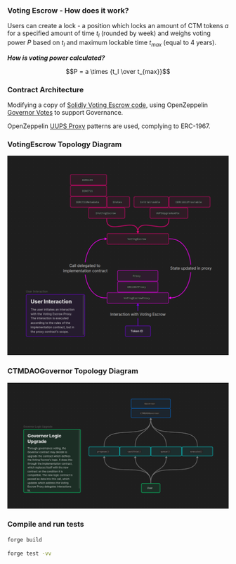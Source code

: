 ### Voting Escrow - How does it work?

Users can create a lock - a position which locks an amount of CTM tokens $a$ for a specified amount of time $t_l$ (rounded by week) and weighs voting power $P$ based on $t_l$ and maximum lockable time $t_{max}$ (equal to 4 years).

***How is voting power calculated?***

$$P = a \times {t_l \over t_{max}}$$

### Contract Architecture

Modifying a copy of [Solidly Voting Escrow code](https://web.archive.org/web/20220501080953/https://github.com/solidlyexchange/solidly/blob/master/contracts/ve.sol), using OpenZeppelin [Governor Votes](https://github.com/OpenZeppelin/openzeppelin-contracts/blob/v5.0.1/contracts/governance/utils/Votes.sol) to support Governance.

OpenZeppelin [UUPS Proxy](https://docs.openzeppelin.com/contracts/5.x/api/proxy#UUPSUpgradeable) patterns are used, complying to ERC-1967.

### VotingEscrow Topology Diagram

![VotingEscrow Topology](diagrams/VotingEscrow_Topology.png)

### CTMDAOGovernor Topology Diagram

![Governor Topology](diagrams/CTMDAOGovernor_Topology.png)

### Compile and run tests

```bash
forge build
```

```bash
forge test -vv
```